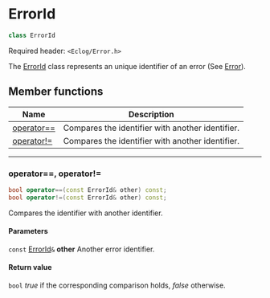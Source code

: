 # ErrorId

```c++
class ErrorId
```

Required header: `<Eclog/Error.h>`

The [ErrorId](ErrorId.md) class represents an unique identifier of an error (See [Error](Error.md)).

## Member functions

| Name | Description |
| ---- | ---- |
| [operator==](#operator-operator) | Compares the identifier with another identifier. |
| [operator!=](#operator-operator) | Compares the identifier with another identifier. |

* * *

### operator==, operator!=

```c++
bool operator==(const ErrorId& other) const;
bool operator!=(const ErrorId& other) const;
```

Compares the identifier with another identifier.

#### Parameters

`const` [ErrorId](ErrorId.md)`&` **other** Another error identifier.

#### Return value

`bool` *true* if the corresponding comparison holds, *false* otherwise.

